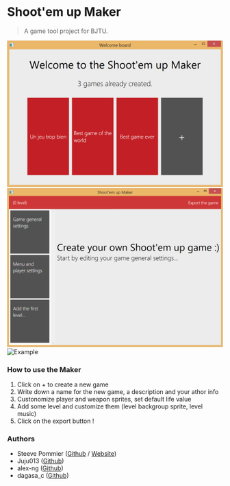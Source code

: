 Shoot'em up Maker
====
> A game tool project for BJTU.

![Example](Assets/1.PNG "(screenshoot)")
![Example](Assets/2.PNG "(screenshoot)")
![Example](Assets/3.PNG "(screenshoot)")

### How to use the Maker

1. Click on + to create a new game
2. Write down a name for the new game, a description and your athor info
3. Custonomize player and weapon sprites, set default life value
4. Add some level and customize them (level backgroup sprite, level music)
5. Click on the export button !

### Authors
* Steeve Pommier ([Github](https://github.com/CostardRouge) / [Website](https://costardrouge.eu))
* Juju013 ([Github](https://github.com/Juju013))
* alex-ng ([Github](https://github.com/alex-ng))
* dagasa_c ([Github](https://github.com/dagasa_c))
